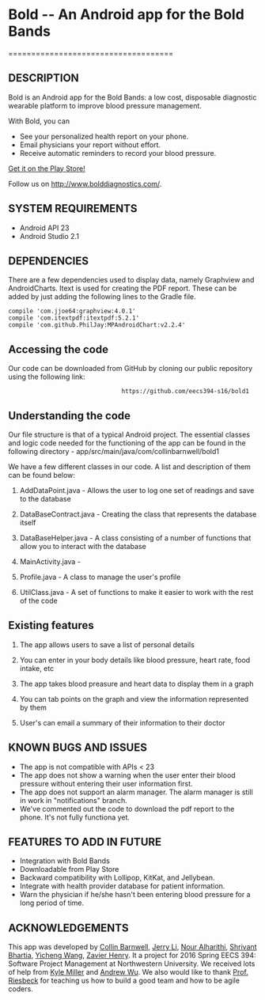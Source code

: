 # Bold -- An Android app for the Bold Bands
====================================

## DESCRIPTION

Bold is an Android app for the Bold Bands: a low cost, disposable diagnostic wearable platform to improve blood pressure management.

With Bold, you can
* See your personalized health report on your phone.
* Email physicians your report without effort.
* Receive automatic reminders to record your blood pressure.

[Get it on the Play Store!](https://play.google.com/store/apps/details?id=com.collinbarnwell.bold1)

Follow us on http://www.bolddiagnostics.com/.

## SYSTEM REQUIREMENTS

- Android API 23
- Android Studio 2.1

## DEPENDENCIES

There are a few dependencies used to display data, namely Graphview and AndroidCharts. Itext is used for creating the PDF report. These can be added by just adding the following lines to the Gradle file. 

```
compile 'com.jjoe64:graphview:4.0.1'
compile 'com.itextpdf:itextpdf:5.2.1'
compile 'com.github.PhilJay:MPAndroidChart:v2.2.4'
```

## Accessing the code

Our code can be downloaded from GitHub by cloning our public repository using the following link: 

                                    https://github.com/eecs394-s16/bold1

## Understanding the code

Our file structure is that of a typical Android project. The essential classes and logic code needed for the functioning of the app can be found in the following directory - app/src/main/java/com/collinbarnwell/bold1

We have a few different classes in our code. A list and description of them can be found below:

1)	AddDataPoint.java - Allows the user to log one set of readings and save to the database

2)  DataBaseContract.java - Creating the class that represents the database itself 

3)  DataBaseHelper.java - A class consisting of a number of functions that allow you to interact with the database 

4)  MainActivity.java - 

5)  Profile.java - A class to manage the user's profile

6) UtilClass.java - A set of functions to make it easier to work with the rest of the code 

## Existing features

1) The app allows users to save a list of personal details 

2) You can enter in your body details like blood pressure, heart rate, food intake, etc

3) The app takes blood preasure and heart data to display them in a graph 

4) You can tab points on the graph and view the information represented by them 

5) User's can email a summary of their information to their doctor 

## KNOWN BUGS AND ISSUES

- The app is not compatible with APIs < 23
- The app does not show a warning when the user enter their blood pressure without entering their user information first.
- The app does not support an alarm manager. The alarm manager is still in work in "notifications" branch.
- We've commented out the code to download the pdf report to the phone. It's not fully functiona yet.

## FEATURES TO ADD IN FUTURE

- Integration with Bold Bands
- Downloadable from Play Store
- Backward compatibility with Lollipop, KitKat, and Jellybean.
- Integrate with health provider database for patient information.
- Warn the physician if he/she hasn't been entering blood pressure for a long period of time.

## ACKNOWLEDGEMENTS

This app was developed by [Collin Barnwell](https://github.com/collinbarnwell), [Jerry Li](https://github.com/jerryli27), [Nour Alharithi](https://github.com/NourAlharithi), [Shrivant Bhartia](https://github.com/SV1007), [Yicheng Wang](https://github.com/SHvsMK), [Zavier Henry](https://github.com/ZavierHenry). It a project for 2016 Spring EECS 394: Software Project Management at Northwestern University. We received lots of help from [Kyle Miller](info@bolddiagnostics.com) and [Andrew Wu](jungen.wu@northwestern.edu). We also would like to thank [Prof. Riesbeck](http://cs.northwestern.edu/~riesbeck/) for teaching us how to build a good team and how to be agile coders.
